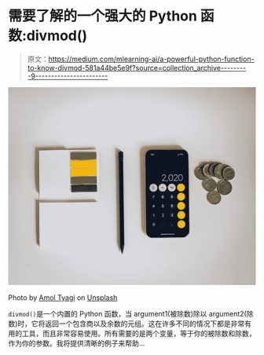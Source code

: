 # 需要了解的一个强大的 Python 函数:divmod()

> 原文：<https://medium.com/mlearning-ai/a-powerful-python-function-to-know-divmod-581a44be5e9f?source=collection_archive---------9----------------------->

![](img/76c5e6f6e50e9e2cc55220737ddf0ca7.png)

Photo by [Amol Tyagi](https://unsplash.com/@amoltyagi2?utm_source=medium&utm_medium=referral) on [Unsplash](https://unsplash.com?utm_source=medium&utm_medium=referral)

`divmod()`是一个内置的 Python 函数，当 argument1(被除数)除以 argument2(除数)时，它将返回一个包含商以及余数的元组。这在许多不同的情况下都是非常有用的工具，而且非常容易使用。所有需要的是两个变量，等于你的被除数和除数，作为你的参数。我将提供清晰的例子来帮助…